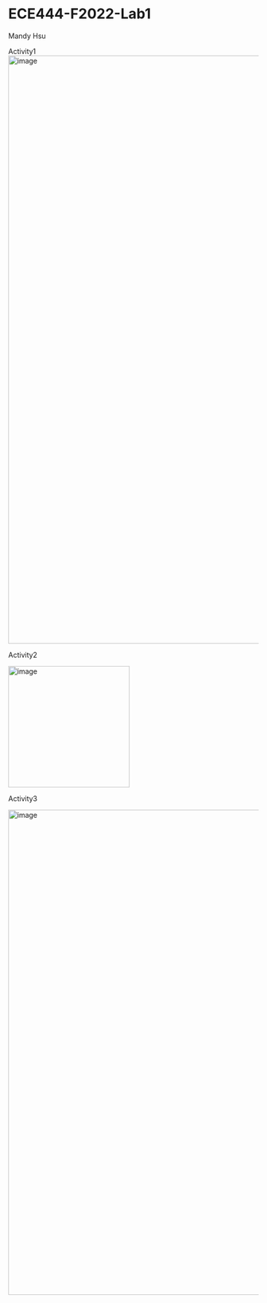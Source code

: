 # ECE444-F2022-Lab1
Mandy Hsu

Activity1
<img width="1183" alt="image" src="https://user-images.githubusercontent.com/103273559/191135514-b6fda970-36ae-432c-aceb-41bcd8e22c87.png">

Activity2

<img width="244" alt="image" src="https://user-images.githubusercontent.com/103273559/191322439-969b4a6f-2dc3-4dd6-9a5e-021b613411af.png">

Activity3

<img width="976" alt="image" src="https://user-images.githubusercontent.com/103273559/191330234-59eed9fb-c503-4902-b288-6a1f2e7729b3.png">


